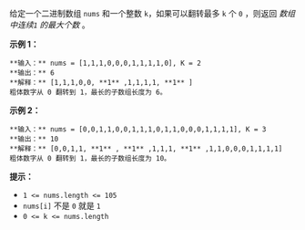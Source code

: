 给定一个二进制数组 `nums` 和一个整数 `k`，如果可以翻转最多 `k` 个 `0` ，则返回 _数组中连续`1` 的最大个数_ 。



**示例 1：**

    
    
    **输入：** nums = [1,1,1,0,0,0,1,1,1,1,0], K = 2
    **输出：** 6
    **解释：** [1,1,1,0,0, **1** ,1,1,1,1, **1** ]
    粗体数字从 0 翻转到 1，最长的子数组长度为 6。

**示例 2：**

    
    
    **输入：** nums = [0,0,1,1,0,0,1,1,1,0,1,1,0,0,0,1,1,1,1], K = 3
    **输出：** 10
    **解释：** [0,0,1,1, **1** , **1** ,1,1,1, **1** ,1,1,0,0,0,1,1,1,1]
    粗体数字从 0 翻转到 1，最长的子数组长度为 10。



**提示：**

  * `1 <= nums.length <= 105`
  * `nums[i]` 不是 `0` 就是 `1`
  * `0 <= k <= nums.length`


